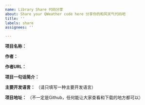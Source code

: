 ```yaml
---
name: Library Share 代码分享
about: Share your QWeather code here 分享你的和风天气代码吧
title: ''
labels: share
assignees: ''

---
```


**项目名称：**

**作者：** 

**作者URL：**

**项目一句话简介：**

**主要开发语言：** （请只填写一种主要开发语言）

**项目地址：** （不一定是Github，任何能让大家查看和下载的地方都可以）
